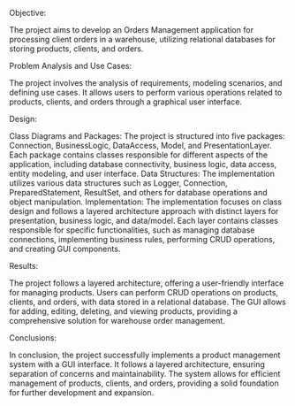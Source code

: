 Objective:

The project aims to develop an Orders Management application for processing client orders in a warehouse, utilizing relational databases for storing products, clients, and orders.

Problem Analysis and Use Cases:

The project involves the analysis of requirements, modeling scenarios, and defining use cases. It allows users to perform various operations related to products, clients, and orders through a graphical user interface.

Design:

Class Diagrams and Packages: The project is structured into five packages: Connection, BusinessLogic, DataAccess, Model, and PresentationLayer. Each package contains classes responsible for different aspects of the application, including database connectivity, business logic, data access, entity modeling, and user interface.
Data Structures: The implementation utilizes various data structures such as Logger, Connection, PreparedStatement, ResultSet, and others for database operations and object manipulation.
Implementation:
The implementation focuses on class design and follows a layered architecture approach with distinct layers for presentation, business logic, and data/model. Each layer contains classes responsible for specific functionalities, such as managing database connections, implementing business rules, performing CRUD operations, and creating GUI components.

Results:

The project follows a layered architecture, offering a user-friendly interface for managing products. Users can perform CRUD operations on products, clients, and orders, with data stored in a relational database. The GUI allows for adding, editing, deleting, and viewing products, providing a comprehensive solution for warehouse order management.

Conclusions:

In conclusion, the project successfully implements a product management system with a GUI interface. It follows a layered architecture, ensuring separation of concerns and maintainability. The system allows for efficient management of products, clients, and orders, providing a solid foundation for further development and expansion.
